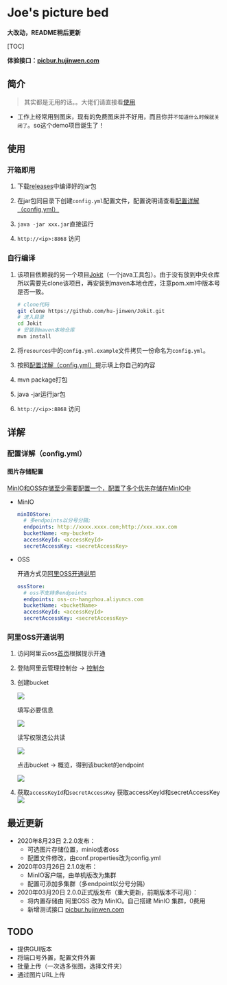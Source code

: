 # Joe's picture bed

**大改动，README稍后更新**

[TOC]


**体验接口：[picbur.hujinwen.com](http://picbur.hujinwen.com)**

## 简介
> 其实都是无用的话。。大佬们请直接看[使用](#使用)


* 工作上经常用到图床，现有的免费图床并不好用，而且你并`不知道什么时候就关闭了`。so这个demo项目诞生了！



## 使用

### 开箱即用

1. 下载[releases](https://github.com/hu-jinwen/Picbur/releases)中编译好的jar包

2. 在jar包同目录下创建`config.yml`配置文件，配置说明请查看[配置详解（config.yml）](#配置详解（config.yml）)

3. `java -jar xxx.jar`直接运行

4. `http://<ip>:8868` 访问



### 自行编译

1. 该项目依赖我的另一个项目[Jokit]()（一个java工具包）。由于没有放到中央仓库所以需要先clone该项目，再安装到maven本地仓库，注意pom.xml中版本号是否一致。

   ```bash
   # clone代码
   git clone https://github.com/hu-jinwen/Jokit.git
   # 进入目录
   cd Jokit
   # 安装到maven本地仓库
   mvn install
   ```

   

2. 将`resources`中的`config.yml.example`文件拷贝一份命名为`config.yml`。

3. 按照[配置详解（config.yml）](#配置详解（config.yml）)提示填上你自己的内容

4. mvn package打包

5. java -jar运行jar包

6. `http://<ip>:8868` 访问



## 详解

### 配置详解（config.yml）

#### 图片存储配置

<u>MinIO和OSS存储至少需要配置一个，配置了多个优先存储在MinIO中</u>

* MinIO

  ```yaml
  minIOStore:
    # 多endpoints以分号分隔;
    endpoints: http://xxxx.xxxx.com;http://xxx.xxx.com
    bucketName: <my-bucket>
    accessKeyId: <accessKeyId>
    secretAccessKey: <secretAccessKey>
  ```

* OSS

  开通方式见[阿里OSS开通说明](#阿里OSS开通说明)

  ```yaml
  ossStore:
    # oss不支持多endpoints
    endpoints: oss-cn-hangzhou.aliyuncs.com
    bucketName: <bucketName>
    accessKeyId: <accessKeyId>
    secretAccessKey: <secretAccessKey>
  ```



### 阿里OSS开通说明

1. 访问阿里云oss[首页](https://www.aliyun.com/product/oss)根据提示开通

2. 登陆阿里云管理控制台 -> [控制台](https://oss.console.aliyun.com/overview)

3. 创建bucket

   ![](http://minio1.hujinwen.com/joe-data/pic-bed/2020-08-23/59ed6de6e4c073ab1e934c6132f8ae6c.png)

   填写必要信息

   ![](http://minio1.hujinwen.com/joe-data/pic-bed/2020-08-23/a7ceecb4dc40142d9b4f66dc6085656c.png)

   读写权限选公共读

   ![](http://minio.hujinwen.com/joe-data/pic-bed/2020-08-23/8cb0cbf9906ec60cf60511b43ad6fa80.png)

   点击bucket -> 概览，得到该bucket的endpoint

   ![](http://minio.hujinwen.com/joe-data/pic-bed/2020-08-23/e2784790889ac1c0ab932b3a13c28a45.png)


4. 获取`accessKeyId`和`secretAccessKey`
   获取accessKeyId和secretAccessKey
   ![](http://minio1.hujinwen.com/joe-data/pic-bed/2020-08-23/d29a841f8e5206c0f770b696dcd10e4b.png)


## 最近更新

* 2020年8月23日 2.2.0发布：
  * 可选图片存储位置，minio或者oss
  * 配置文件修改，由conf.properties改为config.yml
* 2020年03月26日  2.1.0发布：
  * MinIO客户端，由单机版改为集群
  * 配置可添加多集群（多endpoint以分号分隔）
* 2020年03月20日  2.0.0正式版发布（重大更新，前期版本不可用）：
  * 将内置存储由 阿里OSS 改为 MinIO。自己搭建 MinIO 集群，0费用
  * 新增测试接口 [picbur.hujinwen.com](http://picbur.hujinwen.com)



## TODO

* 提供GUI版本
* 将端口号外置，配置文件外置
* 批量上传（一次选多张图，选择文件夹）
* 通过图片URL上传



